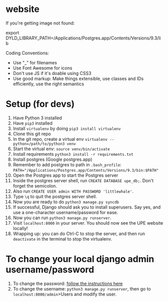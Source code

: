 website
=======

If you're getting image not found:

export DYLD_LIBRARY_PATH=/Applications/Postgres.app/Contents/Versions/9.3/lib

Coding Conventions:
- Use "_" for filenames
- Use Font Awesome for icons
- Don't use JS if it's doable using CSS3
- Use good markup: Make things extensible, use classes and IDs efficiently, use the right semantics

Setup (for devs)
===============
1. Have Python 3 installed
2. Have `pip3` installed
3. Install `virtualenv` by doing `pip3 install virtualenv`
3. Clone this git repo
4. In the git repo, create a virtual env `virtualenv --python=/path/to/python3 venv` 
5. Start the virtual env: `source venv/bin/activate`
5. Install requirements `python3 install -r requirements.txt`
6. Install postgres (Google postgres.app)
7. Remember to add postgres to path in `.bash_profile`: `PATH="/Applications/Postgres.app/Contents/Versions/9.3/bin:$PATH"`
8. Open the Postgres app to start the Postgres server
9. Inside the postgres server shell, run `CREATE DATABASE upe_db;`. Don't forget the semicolon.
10. Also run `CREATE USER admin WITH PASSWORD 'littlewhale'`.
11. Type `\q` to quit the postgres server shell.
12. Now you are ready to do `python3 manage.py syncdb`
13. If successful, Django should ask you to install superusers. Say yes, and use a one-character username/password for ease.
14. Now you can run `python3 manage.py runserver`. 
15. Visit `localhost:8000` in your server. You should now see the UPE website locally!
16. Wrapping up: you can do Ctrl-C to stop the server, and then run `deactivate` in the terminal to stop the virtualenv.

To change your local django admin username/password
=================
1. To change the password: [follow the instructions here](http://stackoverflow.com/questions/1873806/changing-password-in-django)
2. To change the username: `python3 manage.py runserver`, then go to `localhost:8000/admin`>Users and modify the user.
